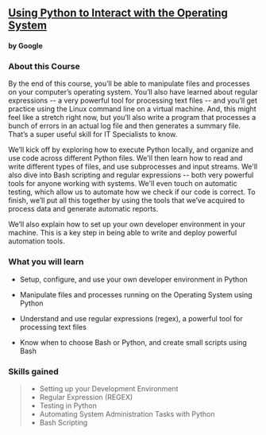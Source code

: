 ## [Using Python to Interact with the Operating System](https://www.coursera.org/learn/python-operating-system?specialization=google-it-automation)
#### by Google

### About this Course
By the end of this course, you’ll be able to manipulate files and processes on your computer’s operating system. You’ll also have learned about regular expressions -- a very powerful tool for processing text files -- and you’ll get practice using the Linux command line on a virtual machine. And, this might feel like a stretch right now, but you’ll also write a program that processes a bunch of errors in an actual log file and then generates a summary file. That’s a super useful skill for IT Specialists to know.

We’ll kick off by exploring how to execute Python locally, and organize and use code across different Python files. We'll then learn how to read and write different types of files, and use subprocesses and input streams. We'll also dive into Bash scripting and regular expressions -- both very powerful tools for anyone working with systems. We'll even touch on automatic testing, which allow us to automate how we check if our code is correct. To finish, we’ll put all this together by using the tools that we’ve acquired to process data and generate automatic reports.

We’ll also explain how to set up your own developer environment in your machine. This is a key step in being able to write and deploy powerful automation tools.

### What you will learn
* Setup, configure, and use your own developer environment in Python

* Manipulate files and processes running on the Operating System using Python

* Understand and use regular expressions (regex), a powerful tool for processing text files

* Know when to choose Bash or Python, and create small scripts using Bash

### Skills gained
>* Setting up your Development Environment
>* Regular Expression (REGEX)
>* Testing in Python
>* Automating System Administration Tasks with Python
>* Bash Scripting
